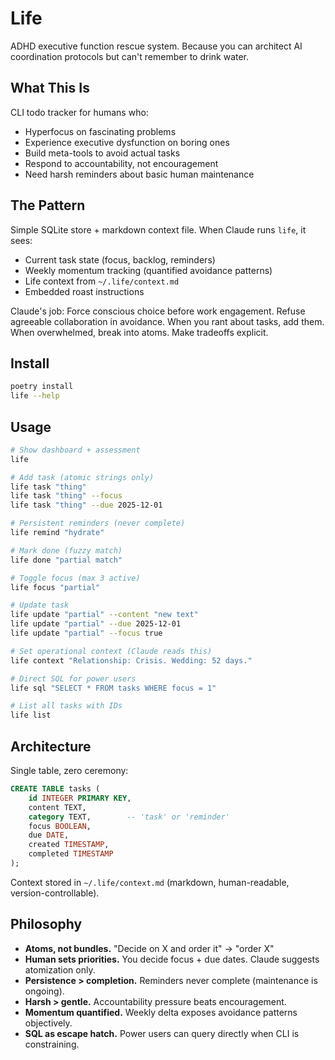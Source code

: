 # Life

ADHD executive function rescue system. Because you can architect AI coordination protocols but can't remember to drink water.

## What This Is

CLI todo tracker for humans who:
- Hyperfocus on fascinating problems
- Experience executive dysfunction on boring ones
- Build meta-tools to avoid actual tasks
- Respond to accountability, not encouragement
- Need harsh reminders about basic human maintenance

## The Pattern

Simple SQLite store + markdown context file. When Claude runs `life`, it sees:
- Current task state (focus, backlog, reminders)
- Weekly momentum tracking (quantified avoidance patterns)
- Life context from `~/.life/context.md`
- Embedded roast instructions

Claude's job: Force conscious choice before work engagement. Refuse agreeable collaboration in avoidance. When you rant about tasks, add them. When overwhelmed, break into atoms. Make tradeoffs explicit.

## Install

```bash
poetry install
life --help
```

## Usage

```bash
# Show dashboard + assessment
life

# Add task (atomic strings only)
life task "thing"
life task "thing" --focus
life task "thing" --due 2025-12-01

# Persistent reminders (never complete)
life remind "hydrate"

# Mark done (fuzzy match)
life done "partial match"

# Toggle focus (max 3 active)
life focus "partial"

# Update task
life update "partial" --content "new text"
life update "partial" --due 2025-12-01
life update "partial" --focus true

# Set operational context (Claude reads this)
life context "Relationship: Crisis. Wedding: 52 days."

# Direct SQL for power users
life sql "SELECT * FROM tasks WHERE focus = 1"

# List all tasks with IDs
life list
```

## Architecture

Single table, zero ceremony:

```sql
CREATE TABLE tasks (
    id INTEGER PRIMARY KEY,
    content TEXT,
    category TEXT,        -- 'task' or 'reminder'
    focus BOOLEAN,
    due DATE,
    created TIMESTAMP,
    completed TIMESTAMP
);
```

Context stored in `~/.life/context.md` (markdown, human-readable, version-controllable).

## Philosophy

- **Atoms, not bundles.** "Decide on X and order it" → "order X"
- **Human sets priorities.** You decide focus + due dates. Claude suggests atomization only.
- **Persistence > completion.** Reminders never complete (maintenance is ongoing).
- **Harsh > gentle.** Accountability pressure beats encouragement.
- **Momentum quantified.** Weekly delta exposes avoidance patterns objectively.
- **SQL as escape hatch.** Power users can query directly when CLI is constraining.

